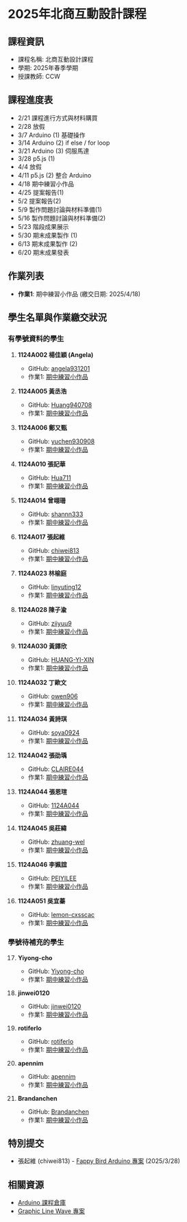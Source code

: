 # 2025年北商互動設計課程

## 課程資訊
- 課程名稱: 北商互動設計課程
- 學期: 2025年春季學期
- 授課教師: CCW

## 課程進度表
- 2/21 課程進行方式與材料購買
- 2/28 放假
- 3/7 Arduino (1) 基礎操作
- 3/14 Arduino (2) if else / for loop
- 3/21 Arduino (3) 伺服馬達
- 3/28 p5.js (1)
- 4/4 放假
- 4/11 p5.js (2) 整合 Arduino
- 4/18 期中練習小作品
- 4/25 提案報告(1)
- 5/2 提案報告(2)
- 5/9 製作問題討論與材料準備(1)
- 5/16 製作問題討論與材料準備(2)
- 5/23 階段成果展示
- 5/30 期末成果製作 (1)
- 6/13 期末成果製作 (2)
- 6/20 期末成果發表

## 作業列表
- **作業1**: 期中練習小作品 (繳交日期: 2025/4/18)

## 學生名單與作業繳交狀況

### 有學號資料的學生

1. **1124A002 楊佳穎 (Angela)**
   - GitHub: [angela931201](https://github.com/angela931201)
   - 作業1: [期中練習小作品](https://github.com/angela931201/-)

2. **1124A005 黃丞浩**
   - GitHub: [Huang940708](https://github.com/Huang940708)
   - 作業1: [期中練習小作品](https://github.com/Huang940708/Homework.git)

3. **1124A006 鄭又甄**
   - GitHub: [yuchen930908](https://github.com/yuchen930908)
   - 作業1: [期中練習小作品](https://github.com/yuchen930908/0418)

4. **1124A010 張記華**
   - GitHub: [Hua711](https://github.com/Hua711)
   - 作業1: [期中練習小作品](https://github.com/Hua711/web-pwm)

5. **1124A014 曾翊珊**
   - GitHub: [shannn333](https://github.com/shannn333)
   - 作業1: [期中練習小作品](https://github.com/shannn333/homework)

6. **1124A017 張起維**
   - GitHub: [chiwei813](https://github.com/chiwei813)
   - 作業1: [期中練習小作品](https://github.com/chiwei813/myarduino)

7. **1124A023 林榆庭**
   - GitHub: [linyuting12](https://github.com/linyuting12)
   - 作業1: [期中練習小作品](https://github.com/linyuting12/0418)

8. **1124A028 陳子渝**
   - GitHub: [ziiyuu9](https://github.com/ziiyuu9)
   - 作業1: [期中練習小作品](https://github.com/ziiyuu9/0418)

9. **1124A030 黃譯欣**
   - GitHub: [HUANG-YI-XIN](https://github.com/HUANG-YI-XIN)
   - 作業1: [期中練習小作品](https://github.com/HUANG-YI-XIN/Hiiiii)

10. **1124A032 丁歐文**
    - GitHub: [owen906](https://github.com/owen906)
    - 作業1: [期中練習小作品](https://github.com/owen906/homework.git)

11. **1124A034 黃詩琪**
    - GitHub: [soya0924](https://github.com/soya0924)
    - 作業1: [期中練習小作品](https://github.com/soya0924/homework0418)

12. **1124A042 張劭瑀**
    - GitHub: [CLAIRE044](https://github.com/CLAIRE044)
    - 作業1: [期中練習小作品](https://github.com/CLAIRE044/1145/blob/main/adjustable_resistor_led.ino)

13. **1124A044 張恩瑄**
    - GitHub: [1124A044](https://github.com/1124A044)
    - 作業1: [期中練習小作品](https://github.com/1124A044/0418test)

14. **1124A045 吳莊緯**
    - GitHub: [zhuang-wel](https://github.com/zhuang-wel)
    - 作業1: [期中練習小作品](https://github.com/zhuang-wel/Desktop/branches)

15. **1124A046 李姵誼**
    - GitHub: [PEIYILEE](https://github.com/PEIYILEE)
    - 作業1: [期中練習小作品](https://github.com/PEIYILEE/home-work/blob/main/arduino_potentiometer.ino)

16. **1124A051 吳宜蓁**
    - GitHub: [lemon-cxsscac](https://github.com/lemon-cxsscac)
    - 作業1: [期中練習小作品](https://github.com/lemon-cxsscac/418-1/blob/5f47a46007edd960c50869226dce6f30103c6c32/1124a_418.ino)

### 學號待補充的學生

17. **Yiyong-cho**
    - GitHub: [Yiyong-cho](https://github.com/Yiyong-cho)
    - 作業1: [期中練習小作品](https://github.com/Yiyong-cho/Mostima)

18. **jinwei0120**
    - GitHub: [jinwei0120](https://github.com/jinwei0120)
    - 作業1: [期中練習小作品](https://github.com/jinwei0120/weiweiwei)

19. **rotiferlo**
    - GitHub: [rotiferlo](https://github.com/rotiferlo)
    - 作業1: [期中練習小作品](https://github.com/rotiferlo/coo.git)

20. **apennim**
    - GitHub: [apennim](https://github.com/apennim)
    - 作業1: [期中練習小作品](https://github.com/apennim/0418)

21. **Brandanchen**
    - GitHub: [Brandanchen](https://github.com/Brandanchen)
    - 作業1: [期中練習小作品](https://github.com/Brandanchen/0418)

## 特別提交
- 張起維 (chiwei813) - [Fappy Bird Arduino 專案](https://github.com/chiwei813/fappy-bird-arduino) (2025/3/28)

## 相關資源
- [Arduino 課程倉庫](https://github.com/chenweichiang/Course-Arduino)
- [Graphic Line Wave 專案](https://github.com/chenweichiang/Graphic-Line-Wave)
